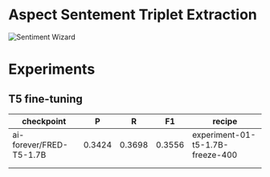 # Aspect Sentement Triplet Extraction

<image src="wizard.jpeg" alt="Sentiment Wizard" caption="Image is generated via DALL-E 3">


# Experiments
## T5 fine-tuning

| checkpoint              | P      | R      | F1     | recipe                           |
| ----------------------- | ------ | ------ | ------ | -------------------------------- |
| ai-forever/FRED-T5-1.7B | 0.3424 | 0.3698 | 0.3556 | experiment-01-t5-1.7B-freeze-400 |
|                         |        |        |        |                                  |
|                         |        |        |        |                                  |